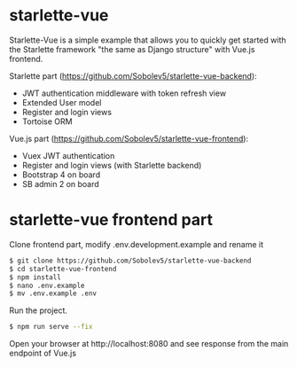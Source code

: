 # starlette-vue

Starlette-Vue is a simple example that allows you to quickly get started 
with the Starlette framework "the same as Django structure" with Vue.js frontend.


Starlette part (https://github.com/Sobolev5/starlette-vue-backend):
  - JWT authentication middleware with token refresh view
  - Extended User model
  - Register and login views
  - Tortoise ORM 

Vue.js part (https://github.com/Sobolev5/starlette-vue-frontend):
  - Vuex JWT authentication
  - Register and login views (with Starlette backend)
  - Bootstrap 4 on board
  - SB admin 2 on board 


# starlette-vue frontend part

Clone frontend part, modify .env.development.example and rename it

```sh
$ git clone https://github.com/Sobolev5/starlette-vue-backend
$ cd starlette-vue-frontend
$ npm install
$ nano .env.example
$ mv .env.example .env
```

Run the project.

```sh
$ npm run serve --fix
```

Open your browser at http://localhost:8080 and see response from the main endpoint of Vue.js

